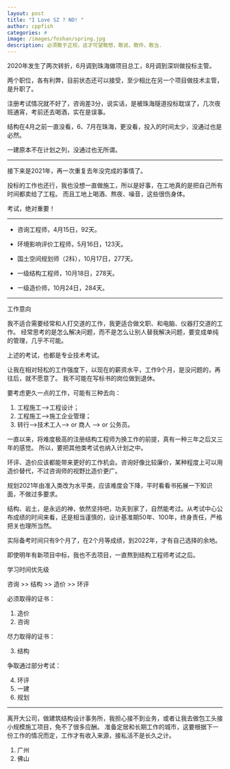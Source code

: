 ```yaml
---
layout: post
title: "I Love SZ ? NO! " 
author: cppfish
categories: #
image: /images/foshan/spring.jpg
description: 必须敢于正视，这才可望敢想，敢说，敢作，敢当.
---
```



<!-- ![](/images/foshan/spring.jpg) -->

2020年发生了两次转折，6月调到珠海做项目总工，8月调到深圳做投标主管。

两个职位，各有利弊，目前状态还可以接受，至少相比在另一个项目做技术主管，是升职了。

注册考试情况就不好了，咨询差3分，说实话，是被珠海隧道投标耽误了，几次夜班通宵，考前还去喝酒，实在是误事。

结构在4月之前一直没看，6、7月在珠海，更没看，投入的时间太少，没通过也是必然。

一建原本不在计划之列，没通过也无所谓。

------

接下来是2021年，再一次重复去年没完成的事情了。

投标的工作也还行，我也没想一直做施工，所以是好事，在工地真的是把自己所有时间都卖给了工程。
而且工地上喝酒、熬夜、噪音，这些很伤身体。

考试，绝对重要！

------

- 咨询工程师，4月15日，92天。

- 环境影响评价工程师，5月16日，123天。

- 国土空间规划师（2科），10月17日，277天。

- 一级结构工程师，10月18日，278天。

- 一级造价师，10月24日，284天。

------

工作意向

我不适合需要经常和人打交道的工作，我更适合做文职、和电脑、仪器打交道的工作。
经常思考的是怎么解决问题，而不是怎么让别人替我解决问题，要变成单纯的管理，几乎不可能。

上述的考试，也都是专业技术考试。

让我在相对轻松的工作强度下，以现在的薪资水平，工作9个月，是没问题的，再往后，就不愿意了。
我不可能在写标书的岗位做到退休。

要考虑更久一点的工作，可能有三种去向：

1. 工程施工—>工程设计；
2. 工程施工—>施工企业管理；
3. 转行—>技术工人—> or 商人 —> or 公务员。

一直以来，将难度极高的注册结构工程师为换工作的前提，真有一种三年之后又三年的感觉。
所以，要把其他类考试也纳入计划之中。

环评、造价应该都能带来更好的工作机会。咨询好像比较廉价，某种程度上可以用造价替代，不过咨询师的视野比造价更广。

规划2021年由准入类改为水平类，应该难度会下降，平时看看书拓展一下知识面，不做过多要求。

结构、岩土，是永远的神，依然坚持吧，功夫到家了，自然能考过。从考试中心公布成绩的时间来看，还是相当谨慎的，设计基准期50年、100年，终身责任，严格把关也理所当然。

实际备考时间只有9个月了，在2个月等成绩，到2022年，才有自己选择的余地。

即使明年有新项目中标，我也不去项目，一直熬到结构工程师考试之后。

学习时间优先级

咨询 >>  结构 >> 造价 >> 环评

必须取得的证书：

1. 造价
2. 咨询

尽力取得的证书：

3. 结构

争取通过部分考试：

4. 环评
5. 一建
6. 规划

------

离开大公司，做建筑结构设计事务所，我担心接不到业务，或者让我去做包工头接小规模施工项目，免不了很多应酬。
准备定居和长期工作的城市，这要根据下一份工作的情况而定，工作才有收入来源，接私活不是长久之计。

1. 广州
2. 佛山



